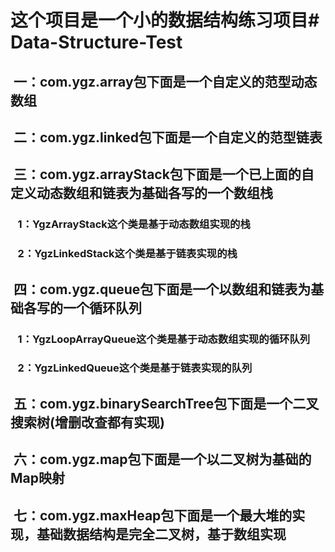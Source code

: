 <h1>这个项目是一个小的数据结构练习项目# Data-Structure-Test</h1>

<h2>&nbsp;一：com.ygz.array包下面是一个自定义的范型动态数组</h2>

<h2>&nbsp;二：com.ygz.linked包下面是一个自定义的范型链表</h2>

<h2>&nbsp;三：com.ygz.arrayStack包下面是一个已上面的自定义动态数组和链表为基础各写的一个数组栈</h2>
	<h3>&nbsp;&nbsp;&nbsp;1：YgzArrayStack这个类是基于动态数组实现的栈</h3>
	<h3>&nbsp;&nbsp;&nbsp;2：YgzLinkedStack这个类是基于链表实现的栈</h3>

<h2>&nbsp;四：com.ygz.queue包下面是一个以数组和链表为基础各写的一个循环队列</h2>
	<h3>&nbsp;&nbsp;&nbsp;1：YgzLoopArrayQueue这个类是基于动态数组实现的循环队列</h3>
	<h3>&nbsp;&nbsp;&nbsp;2：YgzLinkedQueue这个类是基于链表实现的队列</h3>
	
<h2>&nbsp;五：com.ygz.binarySearchTree包下面是一个二叉搜索树(增删改查都有实现)</h2>

<h2>&nbsp;六：com.ygz.map包下面是一个以二叉树为基础的Map映射</h2>

<h2>&nbsp;七：com.ygz.maxHeap包下面是一个最大堆的实现，基础数据结构是完全二叉树，基于数组实现</h2>
